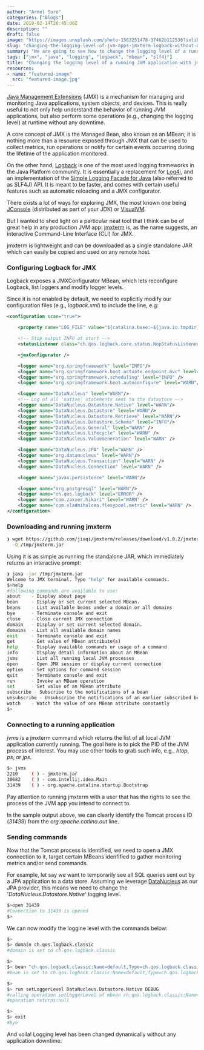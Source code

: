 ```yaml
---
author: "Armel Soro"
categories: ["Blogs"]
date: 2019-02-14T20:45:00Z
description: ""
draft: false
image: "https://images.unsplash.com/photo-1563251478-37462b112536?ixlib=rb-1.2.1&q=80&fm=jpg&crop=entropy&cs=tinysrgb&w=2000&fit=max&ixid=eyJhcHBfaWQiOjExNzczfQ"
slug: "changing-the-logging-level-of-jvm-apps-jmxterm-logback-without-downtime"
summary: "We are going to see how to change the logging level of a running JVM application with jmxterm and Logback, without any application downtime"
tags: ["jmx", "java", "logging", "logback", "mbean", "slf4j"]
title: "Changing the logging level of a running JVM application with jmxterm and Logback, without any downtime"
resources:
- name: "featured-image"
  src: "featured-image.jpg"
---
```



[Java Management Extensions](https://www.oracle.com/technetwork/java/javase/tech/javamanagement-140525.html) (JMX) is a mechanism for managing and monitoring Java applications, system objects, and devices. This is really useful to not only help understand the behavior of running JVM applications, but also perform some operations (e.g., changing the logging level) at runtime without any downtime.

A core concept of JMX is the Managed Bean, also known as an MBean; it is nothing more than a resource exposed through JMX that can be used to collect metrics, run operations or notify for certain events occurring during the lifetime of the application monitored.

On the other hand, [Logback](https://logback.qos.ch/) is one of the most used logging frameworks in the Java Platform community. It is essentially a replacement for [Log4j](https://logging.apache.org/log4j/2.0/manual/index.html), and an implementation of the [Simple Logging Facade for Java](https://www.slf4j.org/) (also referred to as SLF4J) API. It is meant to be faster, and comes with certain useful features such as automatic reloading and a JMX configurator.

There exists a lot of ways for exploring JMX, the most known one being [JConsole](https://docs.oracle.com/javase/7/docs/technotes/guides/management/jconsole.html) (distributed as part of your JDK) or [VisualVM](https://visualvm.github.io/).

But I wanted to shed light on a particular neat tool that I think can be of great help in any production JVM app: [jmxterm](https://github.com/jiaqi/jmxterm) is, as the name suggests, an interactive Command-Line Interface (CLI) for JMX.

jmxterm is lightweight and can be downloaded as a single standalone JAR which can easily be copied and used on any remote host.

### Configuring Logback for JMX

Logback exposes a JMXConfigurator MBean, which lets reconfigure Logback, list loggers and modify logger levels.

Since it is not enabled by default, we need to explicitly modify our configuration files (e.g., _logback.xml_) to include the _<jmxConfigurator/>_ line, e.g:

```xml
<configuration scan="true">

    <property name="LOG_FILE" value="${catalina.base:-${java.io.tmpdir}${file.separator}temp}${file.separator}logs${file.separator}${project.artifactId}.log"/>

    <!-- Stop output INFO at start -->
    <statusListener class="ch.qos.logback.core.status.NopStatusListener" />

    <jmxConfigurator />

    <logger name="org.springframework" level="INFO"/>
    <logger name="org.springframework.boot.actuate.endpoint.mvc" level="INFO"/>
    <logger name="org.springframework.scheduling" level="INFO" />
    <logger name="org.springframework.boot.autoconfigure" level="WARN"/>

    <logger name="DataNucleus" level="WARN"/>
    <!-- Log of all 'native' statements sent to the datastore -->
    <logger name="DataNucleus.Datastore.Native" level="WARN"/>
    <logger name="DataNucleus.Datastore" level="WARN"/>
    <logger name="DataNucleus.Datastore.Retrieve" level="WARN"/>
    <logger name="DataNucleus.Datastore.Schema" level="INFO"/>
    <logger name="DataNucleus.General" level="WARN" />
    <logger name="DataNucleus.Lifecycle" level="WARN" />
    <logger name="DataNucleus.ValueGeneration" level="WARN" />

    <logger name="DataNucleus.JPA" level="WARN" />
    <logger name="org.datanucleus" level="WARN"/>
    <logger name="DataNucleus.Transaction" level="WARN" />
    <logger name="DataNucleus.Connection" level="WARN" />

    <logger name="javax.persistence" level="WARN"/>

    <logger name="org.postgresql" level="WARN"/>
    <logger name="ch.qos.logback" level="ERROR" />
    <logger name="com.zaxxer.hikari" level="WARN" />
    <logger name="com.vladmihalcea.flexypool.metric" level="WARN" />
</configuration>
```

### Downloading and running jmxterm

```bash
❯ wget https://github.com/jiaqi/jmxterm/releases/download/v1.0.2/jmxterm-1.0.2-uber.jar \
  -O /tmp/jmxterm.jar
```

Using it is as simple as running the standalone JAR, which immediately returns an interactive prompt:

```bash
❯ java -jar /tmp/jmxterm.jar
Welcome to JMX terminal. Type "help" for available commands.
$>help
#following commands are available to use:
about    - Display about page
bean     - Display or set current selected MBean. 
beans    - List available beans under a domain or all domains
bye      - Terminate console and exit
close    - Close current JMX connection
domain   - Display or set current selected domain. 
domains  - List all available domain names
exit     - Terminate console and exit
get      - Get value of MBean attribute(s)
help     - Display available commands or usage of a command
info     - Display detail information about an MBean
jvms     - List all running local JVM processes
open     - Open JMX session or display current connection
option   - Set options for command session
quit     - Terminate console and exit
run      - Invoke an MBean operation
set      - Set value of an MBean attribute
subscribe - Subscribe to the notifications of a bean
unsubscribe - Unsubscribe the notifications of an earlier subscribed bean
watch    - Watch the value of one MBean attribute constantly
$>
```

### Connecting to a running application

_jvms_ is a jmxterm command which returns the list of all local JVM application currently running. The goal here is to pick the PID of the JVM process of interest. You may use other tools to grab such info, e.g., _htop_, _ps_, or _jps_.

```bash
$> jvms
2210     ( ) - jmxterm.jar
30682    ( ) - com.intellij.idea.Main
31439    ( ) - org.apache.catalina.startup.Bootstrap
```

Pay attention to running jmxterm with a user that has the rights to see the process of the JVM app you intend to connect to.

In the sample output above, we can clearly identify the Tomcat process ID (_31439_) from the _org.apache.catlina.out_ line.

### Sending commands

Now that the Tomcat process is identified, we need to open a JMX connection to it, target certain MBeans idenfified to gather monitoring metrics and/or send commands.

For example, let say we want to temporarily see all SQL queries sent out by a JPA application to a data store. Assuming we leverage [DataNucleus](http://www.datanucleus.org/) as our JPA provider, this means we need to change the '_DataNucleus.Datastore.Native_' logging level.

```bash
$>open 31439
#Connection to 31439 is opened
$>
```

We can now modify the loggine level with the commands below:

```bash
$>
$> domain ch.qos.logback.classic
#domain is set to ch.qos.logback.classic

$>
$> bean "ch.qos.logback.classic:Name=default,Type=ch.qos.logback.classic.jmx.JMXConfigurator"
#bean is set to ch.qos.logback.classic:Name=default,Type=ch.qos.logback.classic.jmx.JMXConfigurator

$>
$> run setLoggerLevel DataNucleus.Datastore.Native DEBUG
#calling operation setLoggerLevel of mbean ch.qos.logback.classic:Name=default,Type=ch.qos.logback.classic.jmx.JMXConfigurator with params [DataNucleus.Datastore.Native, DEBUG]
#operation returns:null

$>
$> exit
#bye
```

And voila! Logging level has been changed dynamically without any application downtime.

